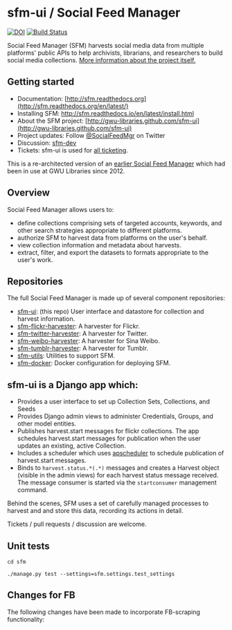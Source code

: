 # sfm-ui / Social Feed Manager

[![DOI](https://zenodo.org/badge/39789776.svg)](https://zenodo.org/badge/latestdoi/39789776)
[![Build Status](https://travis-ci.org/gwu-libraries/sfm-ui.svg?branch=master)](https://travis-ci.org/gwu-libraries/sfm-ui)

Social Feed Manager (SFM) harvests social media data from multiple platforms' public APIs to help archivists,
librarians, and researchers to build social media collections. [More information about the project itself.](http://gwu-libraries.github.io/sfm-ui)


## Getting started

* Documentation:  [http://sfm.readthedocs.org](http://sfm.readthedocs.org/en/latest/)
* Installing SFM: http://sfm.readthedocs.io/en/latest/install.html
* About the SFM project: [http://gwu-libraries.github.com/sfm-ui](http://gwu-libraries.github.com/sfm-ui)
* Project updates: Follow [@SocialFeedMgr](https://twitter.com/SocialFeedMgr) on Twitter
* Discussion:  [sfm-dev](https://groups.google.com/forum/#!forum/sfm-dev)
* Tickets:  sfm-ui is used for [all ticketing](https://github.com/gwu-libraries/sfm-ui/issues).

This is a re-architected version of an [earlier Social Feed Manager](https://github.com/gwu-libraries/social-feed-manager)
which had been in use at GWU Libraries since 2012.

## Overview
Social Feed Manager allows users to:
* define collections comprising sets of targeted accounts, keywords, and other search strategies appropriate to different platforms.
* authorize SFM to harvest data from platforms on the user's behalf.
* view collection information and metadata about harvests.
* extract, filter, and export the datasets to formats appropriate to the user's work.

## Repositories
The full Social Feed Manager is made up of several component repositories:

* [sfm-ui](https://github.com/gwu-libraries/sfm-ui): (this repo) User interface and datastore for collection and harvest information.
* [sfm-flickr-harvester](https://github.com/gwu-libraries/sfm-flickr-harvester):  A harvester for Flickr.
* [sfm-twitter-harvester](https://github.com/gwu-libraries/sfm-twitter-harvester): A harvester for Twitter.
* [sfm-weibo-harvester](https://github.com/gwu-libraries/sfm-weibo-harvester):   A harvester for Sina Weibo.
* [sfm-tumblr-harvester](https://github.com/gwu-libraries/sfm-tumblr-harvester):   A harvester for Tumblr.
* [sfm-utils](https://github.com/gwu-libraries/sfm-utils): Utilities to support SFM.
* [sfm-docker](https://github.com/gwu-libraries/sfm-docker):  Docker configuration for deploying SFM.

## sfm-ui is a Django app which:

- Provides a user interface to set up Collection Sets, Collections, and Seeds
- Provides Django admin views to administer Credentials, Groups, and other model entities.
- Publishes harvest.start messages for flickr collections.  The app schedules harvest.start messages for publication when the user updates an existing, active Collection.
- Includes a scheduler which uses [apscheduler](http://apscheduler.readthedocs.org) to schedule publication of harvest.start messages.
- Binds to `harvest.status.*(.*)` messages and creates a Harvest object (visible in the admin views) for each harvest status message received.  The message consumer is started via the `startconsumer` management command.

Behind the scenes, SFM uses a set of carefully managed processes to harvest and and store this data, recording its actions in detail.

Tickets / pull requests / discussion are welcome.

## Unit tests
  `cd sfm`

  `./manage.py test --settings=sfm.settings.test_settings`


## Changes for FB

The following changes have been made to incorporate FB-scraping functionality:
